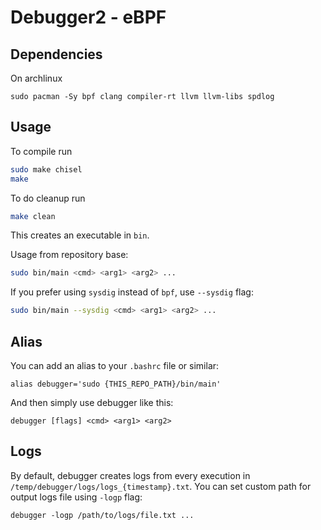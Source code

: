 # Debugger2 - eBPF

## Dependencies

On archlinux

```
sudo pacman -Sy bpf clang compiler-rt llvm llvm-libs spdlog
```

## Usage

To compile run 

```bash
sudo make chisel
make
```

To do cleanup run

```bash
make clean
```

This creates an executable in `bin`.

Usage from repository base:

```bash
sudo bin/main <cmd> <arg1> <arg2> ...
```

If you prefer using `sysdig` instead of `bpf`, use `--sysdig` flag:

```bash
sudo bin/main --sysdig <cmd> <arg1> <arg2> ...
```

## Alias

You can add an alias to your `.bashrc` file or similar:

```
alias debugger='sudo {THIS_REPO_PATH}/bin/main'
```

And then simply use debugger like this:

```
debugger [flags] <cmd> <arg1> <arg2>
```

## Logs

By default, debugger creates logs from every execution in `/temp/debugger/logs/logs_{timestamp}.txt`. You can set custom path for output logs file using `-logp` flag:

```
debugger -logp /path/to/logs/file.txt ...
```
